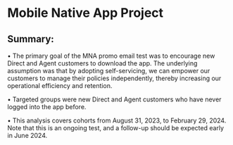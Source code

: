 # Mobile Native App Project

## Summary:

•	The primary goal of the MNA promo email test was to encourage new Direct and Agent customers to download the app. The underlying assumption was that by adopting self-servicing, we can empower our customers to manage their policies independently, thereby increasing our operational efficiency and retention.

•	Targeted groups were new Direct and Agent customers who have never logged into the app before.

•	This analysis covers cohorts from August 31, 2023, to February 29, 2024. Note that this is an ongoing test, and a follow-up should be expected early in June 2024.
